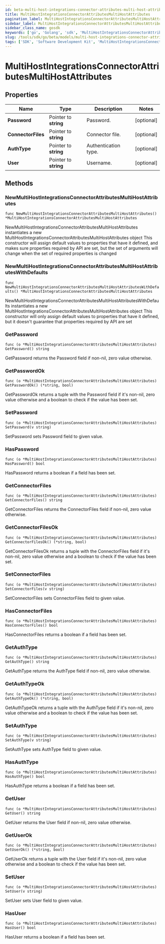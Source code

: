 ```yaml
---
id: beta-multi-host-integrations-connector-attributes-multi-host-attributes
title: MultiHostIntegrationsConnectorAttributesMultiHostAttributes
pagination_label: MultiHostIntegrationsConnectorAttributesMultiHostAttributes
sidebar_label: MultiHostIntegrationsConnectorAttributesMultiHostAttributes
sidebar_class_name: gosdk
keywords: ['go', 'Golang', 'sdk', 'MultiHostIntegrationsConnectorAttributesMultiHostAttributes', 'BetaMultiHostIntegrationsConnectorAttributesMultiHostAttributes'] 
slug: /tools/sdk/go/beta/models/multi-host-integrations-connector-attributes-multi-host-attributes
tags: ['SDK', 'Software Development Kit', 'MultiHostIntegrationsConnectorAttributesMultiHostAttributes', 'BetaMultiHostIntegrationsConnectorAttributesMultiHostAttributes']
---
```


# MultiHostIntegrationsConnectorAttributesMultiHostAttributes

## Properties

Name | Type | Description | Notes
------------ | ------------- | ------------- | -------------
**Password** | Pointer to **string** | Password. | [optional] 
**ConnectorFiles** | Pointer to **string** | Connector file. | [optional] 
**AuthType** | Pointer to **string** | Authentication type. | [optional] 
**User** | Pointer to **string** | Username. | [optional] 

## Methods

### NewMultiHostIntegrationsConnectorAttributesMultiHostAttributes

`func NewMultiHostIntegrationsConnectorAttributesMultiHostAttributes() *MultiHostIntegrationsConnectorAttributesMultiHostAttributes`

NewMultiHostIntegrationsConnectorAttributesMultiHostAttributes instantiates a new MultiHostIntegrationsConnectorAttributesMultiHostAttributes object
This constructor will assign default values to properties that have it defined,
and makes sure properties required by API are set, but the set of arguments
will change when the set of required properties is changed

### NewMultiHostIntegrationsConnectorAttributesMultiHostAttributesWithDefaults

`func NewMultiHostIntegrationsConnectorAttributesMultiHostAttributesWithDefaults() *MultiHostIntegrationsConnectorAttributesMultiHostAttributes`

NewMultiHostIntegrationsConnectorAttributesMultiHostAttributesWithDefaults instantiates a new MultiHostIntegrationsConnectorAttributesMultiHostAttributes object
This constructor will only assign default values to properties that have it defined,
but it doesn't guarantee that properties required by API are set

### GetPassword

`func (o *MultiHostIntegrationsConnectorAttributesMultiHostAttributes) GetPassword() string`

GetPassword returns the Password field if non-nil, zero value otherwise.

### GetPasswordOk

`func (o *MultiHostIntegrationsConnectorAttributesMultiHostAttributes) GetPasswordOk() (*string, bool)`

GetPasswordOk returns a tuple with the Password field if it's non-nil, zero value otherwise
and a boolean to check if the value has been set.

### SetPassword

`func (o *MultiHostIntegrationsConnectorAttributesMultiHostAttributes) SetPassword(v string)`

SetPassword sets Password field to given value.

### HasPassword

`func (o *MultiHostIntegrationsConnectorAttributesMultiHostAttributes) HasPassword() bool`

HasPassword returns a boolean if a field has been set.

### GetConnectorFiles

`func (o *MultiHostIntegrationsConnectorAttributesMultiHostAttributes) GetConnectorFiles() string`

GetConnectorFiles returns the ConnectorFiles field if non-nil, zero value otherwise.

### GetConnectorFilesOk

`func (o *MultiHostIntegrationsConnectorAttributesMultiHostAttributes) GetConnectorFilesOk() (*string, bool)`

GetConnectorFilesOk returns a tuple with the ConnectorFiles field if it's non-nil, zero value otherwise
and a boolean to check if the value has been set.

### SetConnectorFiles

`func (o *MultiHostIntegrationsConnectorAttributesMultiHostAttributes) SetConnectorFiles(v string)`

SetConnectorFiles sets ConnectorFiles field to given value.

### HasConnectorFiles

`func (o *MultiHostIntegrationsConnectorAttributesMultiHostAttributes) HasConnectorFiles() bool`

HasConnectorFiles returns a boolean if a field has been set.

### GetAuthType

`func (o *MultiHostIntegrationsConnectorAttributesMultiHostAttributes) GetAuthType() string`

GetAuthType returns the AuthType field if non-nil, zero value otherwise.

### GetAuthTypeOk

`func (o *MultiHostIntegrationsConnectorAttributesMultiHostAttributes) GetAuthTypeOk() (*string, bool)`

GetAuthTypeOk returns a tuple with the AuthType field if it's non-nil, zero value otherwise
and a boolean to check if the value has been set.

### SetAuthType

`func (o *MultiHostIntegrationsConnectorAttributesMultiHostAttributes) SetAuthType(v string)`

SetAuthType sets AuthType field to given value.

### HasAuthType

`func (o *MultiHostIntegrationsConnectorAttributesMultiHostAttributes) HasAuthType() bool`

HasAuthType returns a boolean if a field has been set.

### GetUser

`func (o *MultiHostIntegrationsConnectorAttributesMultiHostAttributes) GetUser() string`

GetUser returns the User field if non-nil, zero value otherwise.

### GetUserOk

`func (o *MultiHostIntegrationsConnectorAttributesMultiHostAttributes) GetUserOk() (*string, bool)`

GetUserOk returns a tuple with the User field if it's non-nil, zero value otherwise
and a boolean to check if the value has been set.

### SetUser

`func (o *MultiHostIntegrationsConnectorAttributesMultiHostAttributes) SetUser(v string)`

SetUser sets User field to given value.

### HasUser

`func (o *MultiHostIntegrationsConnectorAttributesMultiHostAttributes) HasUser() bool`

HasUser returns a boolean if a field has been set.



